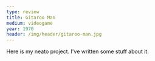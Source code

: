 ```yaml
---
type: review
title: Gitaroo Man
medium: videogame
year: 1970
header: /img/header/gitaroo-man.jpg
---
```


Here is my neato project. I've written some stuff about it.